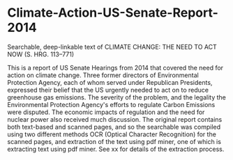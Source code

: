 # Climate-Action-US-Senate-Report-2014
Searchable, deep-linkable text of CLIMATE CHANGE: THE NEED TO ACT NOW (S. HRG. 113–771) 

This is a report of US Senate Hearings from 2014 that covered the need for action on climate change. Three former directors of Environmental Protection Agency, each of whom served under Republican Presidents, expressed their belief that the US urgently needed to act on to reduce greenhouse gas emissions. The severity of the problem, and the legality the Environmental Protection Agency's efforts to regulate Carbon Emissions were disputed. The economic impacts of regulation and the need for nuclear power also received much discussion.
The original report contains both text-based and scanned pages, and so the searchable was compiled using two different methods OCR (Optical Character Recognition) for the scanned pages, and extraction of the text using pdf miner, one of which is extracting text using pdf miner. See xx for details of the extraction process.
